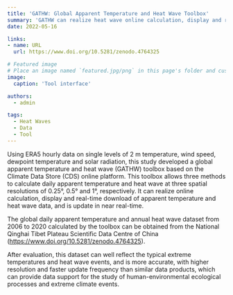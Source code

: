 ```yaml
---
title: 'GATHW: Global Apparent Temperature and Heat Wave Toolbox'
summary: 'GATHW can realize heat wave online calculation, display and real-time download and is updated in near real-time.'
date: 2022-05-16

links:
- name: URL
  url: https://www.doi.org/10.5281/zenodo.4764325

# Featured image
# Place an image named `featured.jpg/png` in this page's folder and customize its options here.
image:
  caption: 'Tool interface'

authors:
  - admin

tags:
  - Heat Waves
  - Data
  - Tool
---
```


Using ERA5 hourly data on single levels of 2 m temperature, wind speed, dewpoint temperature and solar radiation, this study developed a global apparent temperature and heat wave (GATHW) toolbox based on the Climate Data Store (CDS) online platform. This toolbox allows three methods to calculate daily apparent temperature and heat wave at three spatial resolutions of 0.25°, 0.5° and 1°, respectively. It can realize online calculation, display and real-time download of apparent temperature and heat wave data, and is update in near real-time.

The global daily apparent temperature and annual heat wave dataset from 2006 to 2020 calculated by the toolbox can be obtained from the National Qinghai Tibet Plateau Scientific Data Centre of China (https://www.doi.org/10.5281/zenodo.4764325).

After evaluation, this dataset can well reflect the typical extreme temperatures and heat wave events, and is more accurate, with higher resolution and faster update frequency than similar data products, which can provide data support for the study of human-environmental ecological processes and extreme climate events.